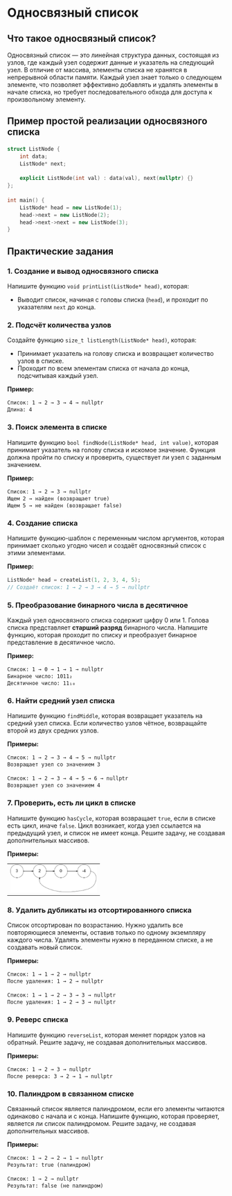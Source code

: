 # Односвязный список

## Что такое односвязный список?
Односвязный список — это линейная структура данных,
состоящая из узлов, где каждый узел содержит данные и указатель на следующий узел.
В отличие от массива, элементы списка не хранятся в непрерывной области памяти.
Каждый узел знает только о следующем элементе,
что позволяет эффективно добавлять и удалять элементы в начале списка,
но требует последовательного обхода для доступа к произвольному элементу.

## Пример простой реализации односвязного списка
```cpp
struct ListNode {
    int data;
    ListNode* next;
    
    explicit ListNode(int val) : data(val), next(nullptr) {}
};

int main() {
    ListNode* head = new ListNode(1);
    head->next = new ListNode(2);
    head->next->next = new ListNode(3);
}
```

## Практические задания
### 1. Создание и вывод односвязного списка
Напишите функцию `void printList(ListNode* head)`, которая:
- Выводит список, начиная с головы списка (`head`), и проходит по указателям `next` до конца.


### 2. Подсчёт количества узлов
Создайте функцию `size_t listLength(ListNode* head)`, которая:
- Принимает указатель на голову списка и возвращает количество узлов в списке.
- Проходит по всем элементам списка от начала до конца, подсчитывая каждый узел.

**Пример:**
```
Список: 1 → 2 → 3 → 4 → nullptr
Длина: 4
```

### 3. Поиск элемента в списке
Напишите функцию `bool findNode(ListNode* head, int value)`, которая принимает указатель на голову списка и искомое значение.
Функция должна пройти по списку и проверить, существует ли узел с заданным значением.

**Пример:**
```
Список: 1 → 2 → 3 → nullptr
Ищем 2 → найден (возвращает true)
Ищем 5 → не найден (возвращает false)
```

### 4. Создание списка
Напишите функцию-шаблон с переменным числом аргументов, которая принимает сколько угодно чисел и создаёт односвязный список с этими элементами.

**Пример:**
```cpp
ListNode* head = createList(1, 2, 3, 4, 5);
// Создаёт список: 1 → 2 → 3 → 4 → 5 → nullptr
```

### 5. Преобразование бинарного числа в десятичное
Каждый узел односвязного списка содержит цифру 0 или 1.
Голова списка представляет **старший разряд** бинарного числа.
Напишите функцию, которая проходит по списку и преобразует бинарное представление в десятичное число.

**Пример:**
```
Список: 1 → 0 → 1 → 1 → nullptr
Бинарное число: 1011₂
Десятичное число: 11₁₀
```

### 6. Найти средний узел списка
Напишите функцию `findMiddle`, которая возвращает указатель на средний узел списка.
Если количество узлов чётное, возвращайте второй из двух средних узлов.

**Примеры:**
```
Список: 1 → 2 → 3 → 4 → 5 → nullptr
Возвращает узел со значением 3

Список: 1 → 2 → 3 → 4 → 5 → 6 → nullptr
Возвращает узел со значением 4
```

### 7. Проверить, есть ли цикл в списке
Напишите функцию `hasCycle`, которая возвращает `true`, если в списке есть цикл, иначе `false`.
Цикл возникает, когда узел ссылается на предыдущий узел, и список не имеет конца.
Решите задачу, не создавая дополнительных массивов.

**Примеры:**
<table><tr><td>
<img src="./media/circularlinkedlist.png" alt="circularlinkedlist" title="circularlinkedlist" style="display: inline-block; margin: 0 auto; max-width: 200px; max-height: 200px">
</td></tr></table>

### 8. Удалить дубликаты из отсортированного списка
Список отсортирован по возрастанию.
Нужно удалить все повторяющиеся элементы, оставив только по одному экземпляру каждого числа.
Удалять элементы нужно в переданном списке, а не создавать новый список.

**Примеры:**
```
Список: 1 → 1 → 2 → nullptr
После удаления: 1 → 2 → nullptr

Список: 1 → 1 → 2 → 3 → 3 → nullptr
После удаления: 1 → 2 → 3 → nullptr
```

### 9. Реверс списка
Напишите функцию `reverseList`, которая меняет порядок узлов на обратный.
Решите задачу, не создавая дополнительных массивов.

**Примеры:**
```
Список: 1 → 2 → 3 → nullptr
После реверса: 3 → 2 → 1 → nullptr
```

### 10. Палиндром в связанном списке
Связанный список является палиндромом, если его элементы читаются одинаково с начала и с конца.
Напишите функцию, которая проверяет, является ли список палиндромом.
Решите задачу, не создавая дополнительных массивов.

**Примеры:**
```
Список: 1 → 2 → 2 → 1 → nullptr
Результат: true (палиндром)

Список: 1 → 2 → nullptr
Результат: false (не палиндром)
```
